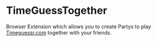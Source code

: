 # TimeGuessTogether

Browser Extension which allows you to create Partys to play [Timeguessr.com](https://timeguessr.com/) together with your friends.